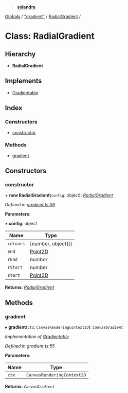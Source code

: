 > **[solandra](../README.md)**

[Globals](../README.md) / ["gradient"](../modules/_gradient_.md) / [RadialGradient](_gradient_.radialgradient.md) /

# Class: RadialGradient

## Hierarchy

* **RadialGradient**

## Implements

* [Gradientable](../interfaces/_scanvas_.gradientable.md)

## Index

### Constructors

* [constructor](_gradient_.radialgradient.md#constructor)

### Methods

* [gradient](_gradient_.radialgradient.md#gradient)

## Constructors

###  constructor

\+ **new RadialGradient**(`config`: object): *[RadialGradient](_gradient_.radialgradient.md)*

*Defined in [gradient.ts:36](https://github.com/jamesporter/solandra/blob/544e3ee/src/lib/gradient.ts#L36)*

**Parameters:**

▪ **config**: *object*

Name | Type |
------ | ------ |
`colours` | [number, object][] |
`end` | [Point2D](../modules/_types_sol_.md#point2d) |
`rEnd` | number |
`rStart` | number |
`start` | [Point2D](../modules/_types_sol_.md#point2d) |

**Returns:** *[RadialGradient](_gradient_.radialgradient.md)*

## Methods

###  gradient

▸ **gradient**(`ctx`: `CanvasRenderingContext2D`): *`CanvasGradient`*

*Implementation of [Gradientable](../interfaces/_scanvas_.gradientable.md)*

*Defined in [gradient.ts:55](https://github.com/jamesporter/solandra/blob/544e3ee/src/lib/gradient.ts#L55)*

**Parameters:**

Name | Type |
------ | ------ |
`ctx` | `CanvasRenderingContext2D` |

**Returns:** *`CanvasGradient`*